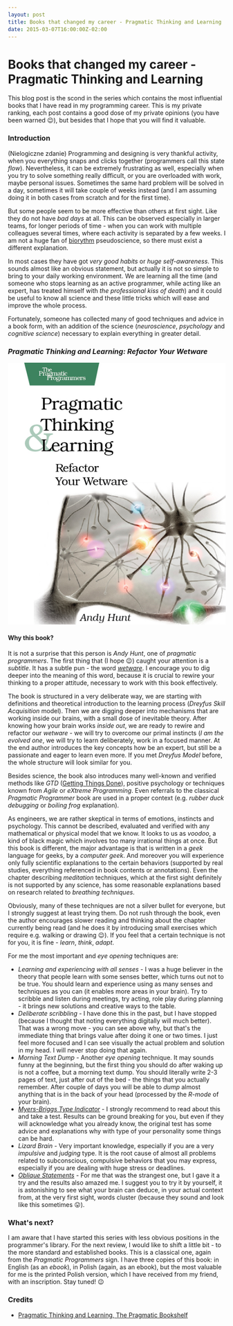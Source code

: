```yaml
---
layout: post
title: Books that changed my career - Pragmatic Thinking and Learning
date: 2015-03-07T16:00:00Z-02:00
---
```


# Books that changed my career - Pragmatic Thinking and Learning

<quote class="disclaimer">This blog post is the scond in the series which contains the most influential books that I have read in my programming career. This is my private ranking, each post contains a good dose of my private opinions (you have been warned :wink:), but besides that I hope that you will find it valuable.</quote>

### Introduction

(Nielogiczne zdanie) Programming and designing is very thankful activity, when you everything snaps and clicks together (programmers call this state *flow*). 
Nevertheless, it can be extremely frustrating as well, especially when you try to solve something really difficult, or you are overloaded with work, maybe personal issues. Sometimes the same hard problem will be solved in a day, sometimes it will take couple of weeks instead (and I am assuming doing it in both cases from scratch and for the first time).

But some people seem to be more effective than others at first sight. Like they do not have *bad days* at all. This can be observed especially in larger teams, for longer periods of time - when you can work with multiple colleagues several times, where each activity is separated by a few weeks. I am not a huge fan of [biorythm](http://en.wikipedia.org/wiki/Biorhythm) pseudoscience, so there must exist a different explanation.

In most cases they have got *very good habits* or *huge self-awareness*. This sounds almost like an obvious statement, but actually it is not so simple to bring to your daily working environment. We are learning all the time (and someone who stops learning as an active programmer, while acting like an expert, has treated himself with <quote><i>the professional kiss of death</i></quote>) and it could be useful to know all science and these little tricks which will ease and improve the whole process.

Fortunately, someone has collected many of good techniques and advice in a book form, with an addition of the science (*neuroscience*, *psychology* and *cognitive science*) necessary to explain everything in greater detail.

<h3 class="center"><em>Pragmatic Thinking and Learning: Refactor Your Wetware</em></h3>

<img alt="Seven Languages in Seven Weeks" src="/assets/PragmaticThinkingAndLearning.jpg" class="book" />

#### Why this book?

It is not a surprise that this person is *Andy Hunt*, one of *pragmatic programmers*. The first thing that (I hope :wink:) caught your attention is a *subtitle*. It has a subtle pun - the word [*wetware*](http://en.wikipedia.org/wiki/Wetware_(brain)). I encourage you to dig deeper into the meaning of this word, because it is crucial to rewire your thinking to a proper attitude, necessary to work with this book effectively.

The book is structured in a very deliberate way, we are starting with definitions and theoretical introduction to the learning process (*Dreyfus Skill Acquisition* model). Then we are digging deeper into mechanisms that are working inside our brains, with a small dose of inevitable theory. After knowing how your brain works *inside out*, we are ready to rewire and refactor our *wetware* - we will try to overcome our primal instincts (<quote><i>I am the evolved one</i></quote>, we will try to learn deliberately, work in a focused manner. At the end author introduces the key concepts how be an expert, but still be a passionate and eager to learn even more. If you met *Dreyfus Model* before, the whole structure will look similar for you.

Besides science, the book also introduces many well-known and verified methods like *GTD* ([Getting Things Done](http://en.wikipedia.org/wiki/Getting_Things_Done)), positive psychology or techniques known from *Agile* or *eXtreme Programming*. Even referrals to the classical *Pragmatic Programmer* book are used in a proper context (e.g. *rubber duck debugging* or *boiling frog* explanation).

As engineers, we are rather skeptical in terms of emotions, instincts and psychology. This cannot be described, evaluated and verified with any mathematical or physical model that we know. It looks to us as *voodoo*, a kind of black magic which involves too many irrational things at once. But this book is different, the major advantage is that is written in a *geek* language for geeks, by a *computer geek*. And moreover you will experience only fully scientific explanations to the certain behaviors (supported by real studies, everything referenced in book contents or annotations). Even the chapter describing *meditation* techniques, which at the first sight definitely is not supported by any science, has some reasonable explanations based on research related to *breathing techniques*.

Obviously, many of these techniques are not a silver bullet for everyone, but I strongly suggest at least trying them. Do not rush through the book, even the author encourages slower reading and thinking about the chapter currently being read (and he does it by introducing small exercises which require e.g. walking or drawing :wink:). If you feel that a certain technique is not for you, it is fine - *learn*, *think*, *adapt*.

For me the most important and *eye opening* techniques are:

- <i>Learning and experiencing with all senses</i> - I was a huge believer in the theory that people learn with some senses better, which turns out not to be true. You should learn and experience using as many senses and techniques as you can (it enables more areas in your brain). Try to scribble and listen during meetings, try acting, role play during planning - it brings new solutions and creative ways to the table.
- <i>Deliberate scribbling</i> - I have done this in the past, but I have stopped (because I thought that noting everything digitally will much better). That was a wrong move - you can see above why, but that's the immediate thing that brings value after doing it one or two times. I just feel more focused and I can see visually the actual problem and solution in my head. I will never stop doing that again.
- <i>Morning Text Dump</i> - Another *eye opening* technique. It may sounds funny at the beginning, but the first thing you should do after waking up is not a coffee, but a morning text dump. You should literally write 2-3 pages of text, just after out of the bed - the things that you actually remember. After couple of days you will be able to *dump* almost anything that is in the back of your head (processed by the *R-mode* of your brain).
- [<i>Myers-Briggs Type Indicator</i>](http://en.wikipedia.org/wiki/Myers%E2%80%93Briggs_Type_Indicator) - I strongly recommend to read about this and take a test. Results can be ground breaking for you, but even if they will acknowledge what you already know, the original test has some advice and explanations why with type of your personality some things can be hard.
- <i>Lizard Brain</i> - Very important knowledge, especially if you are a very *impulsive* and *judging* type. It is the root cause of almost all problems related to subconscious, compulsive behaviors that you may express, especially if you are dealing with huge stress or deadlines.
- [<i>Oblique Statements</i>](http://en.wikipedia.org/wiki/Oblique_Strategies) - For me that was the strangest one, but I gave it a try and the results also amazed me. I suggest you to try it by yourself, it is astonishing to see what your brain can deduce, in your actual context from, at the very first sight, words cluster (because they sound and look like this sometimes :stuck_out_tongue:).

### What's next?

I am aware that I have started this series with less obvious positions in the programmer's library. For the next review, I would like to shift a little bit - to the more standard and established books. This is a classical one, again from the *Pragmatic Programmers* sign. I have three copies of this book: in English (as an *ebook*), in Polish (again, as an ebook), but the most valuable for me is the printed Polish version, which I have received from my friend, with an inscription. Stay tuned! :wink:

### Credits

- [Pragmatic Thinking and Learning, The Pragmatic Bookshelf](https://pragprog.com/book/ahptl/pragmatic-thinking-and-learning)
